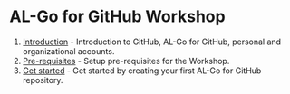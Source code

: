 # AL-Go for GitHub Workshop

1. [Introduction](Introduction.md) - Introduction to GitHub, AL-Go for GitHub, personal and organizational accounts.
2. [Pre-requisites](prerequisites.md) - Setup pre-requisites for the Workshop.
3. [Get started](GetStarted.md) - Get started by creating your first AL-Go for GitHub repository.


